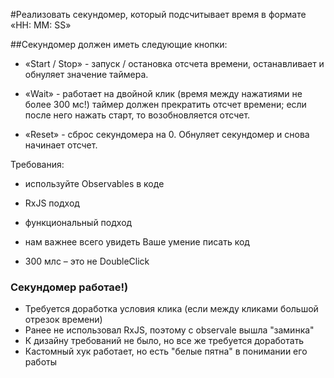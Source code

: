 #Реализовать секундомер, который подсчитывает время в формате «HH: MM: SS»

##Секундомер должен иметь следующие кнопки:

* «Start / Stop» - запуск / остановка отсчета времени, останавливает и обнуляет значение таймера.

* «Wait» - работает на двойной клик (время между нажатиями не более 300 мс!) таймер должен прекратить отсчет времени; если после него нажать старт, то возобновляется отсчет.

* «Reset» - сброс секундомера  на 0.  Обнуляет секундомер и снова начинает отсчет.

Требования:

 - используйте Observables в коде

 - RxJS подход

 - функциональный подход

 - нам важнее всего увидеть Ваше умение писать код

- 300 млс – это не DoubleClick

### Секундомер работае!)
* Требуется доработка условия клика (если между кликами большой отрезок времени)
* Ранее не использовал RxJS, поэтому с observale вышла "заминка"
* К дизайну требований не было, но все же требуется доработать
* Кастомный хук работает, но  есть "белые пятна" в понимании его работы
